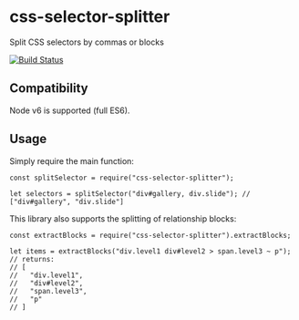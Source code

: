 # css-selector-splitter
Split CSS selectors by commas or blocks

[![Build Status](https://travis-ci.org/perry-mitchell/css-selector-splitter.svg?branch=master)](https://travis-ci.org/perry-mitchell/css-selector-splitter)

## Compatibility
Node v6 is supported (full ES6).

## Usage
Simply require the main function:

```
const splitSelector = require("css-selector-splitter");

let selectors = splitSelector("div#gallery, div.slide"); // ["div#gallery", "div.slide"]
```

This library also supports the splitting of relationship blocks:

```
const extractBlocks = require("css-selector-splitter").extractBlocks;

let items = extractBlocks("div.level1 div#level2 > span.level3 ~ p");
// returns:
// [
//   "div.level1",
//   "div#level2",
//   "span.level3",
//   "p"
// ]
```
